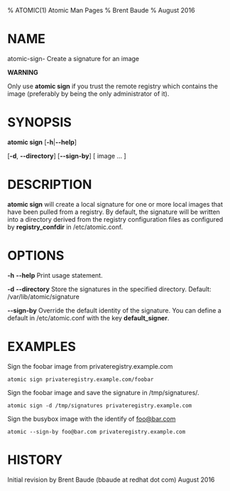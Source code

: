 % ATOMIC(1) Atomic Man Pages
% Brent Baude
% August 2016
# NAME
atomic-sign- Create a signature for an image

**WARNING**

Only use **atomic sign** if you trust the remote registry which contains the image
(preferably by being the only administrator of it).


# SYNOPSIS
**atomic sign**
[**-h**|**--help**]

[**-d**, **--directory**]
[**--sign-by**]
[ image ... ]

# DESCRIPTION
**atomic sign** will create a local signature for one or more local images that have 
been pulled from a registry. By default, the signature will be written into a directory
derived from the registry configuration files as configured by **registry_confdir**
in /etc/atomic.conf.  

# OPTIONS
**-h** **--help**
  Print usage statement.

**-d** **--directory**
  Store the signatures in the specified directory.  Default: /var/lib/atomic/signature
 

**--sign-by**
  Override the default identity of the signature. You can define a default in /etc/atomic.conf
  with the key **default_signer**.


# EXAMPLES
Sign the foobar image from privateregistry.example.com

    atomic sign privateregistry.example.com/foobar
    
Sign the foobar image and save the signature in /tmp/signatures/.

    atomic sign -d /tmp/signatures privateregistry.example.com

Sign the busybox image with the identify of foo@bar.com

    atomic --sign-by foo@bar.com privateregistry.example.com

# HISTORY
Initial revision by Brent Baude (bbaude at redhat dot com) August 2016
